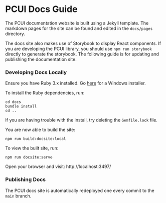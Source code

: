 # PCUI Docs Guide

The PCUI documentation website is built using a Jekyll template. The markdown pages for the site can be found and edited in the `docs/pages` directory.

The docs site also makes use of Storybook to display React components. If you are developing the PCUI library, you should use `npm run storybook` directly to generate the storybook. The following guide is for updating and publishing the documentation site.

### Developing Docs Locally

Ensure you have Ruby 3.x installed. Go [here](https://rubyinstaller.org/downloads/) for a Windows installer.

To install the Ruby dependencies, run:

    cd docs
    bundle install
    cd ..

If you are having trouble with the install, try deleting the `Gemfile.lock` file.

You are now able to build the site:

    npm run build:docsite:local

To view the built site, run:

    npm run docsite:serve

Open your browser and visit: http://localhost:3497/

### Publishing Docs

The PCUI docs site is automatically redeployed one every commit to the `main` branch.

